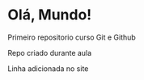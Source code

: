 # Olá, Mundo!

 Primeiro repositorio curso Git e Github

 Repo criado durante aula

 Linha adicionada no site
